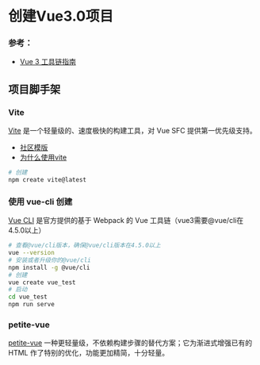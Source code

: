 # 创建Vue3.0项目

### 参考：

-  [Vue 3 工具链指南](https://cn.vuejs.org/guide/scaling-up/tooling.html)

##  项目脚手架

### Vite

[Vite](https://cn.vitejs.dev/) 是一个轻量级的、速度极快的构建工具，对 Vue SFC 提供第一优先级支持。

- [社区模版](https://github.com/vitejs/awesome-vite#templates)
- [为什么使用vite](https://cn.vitejs.dev/guide/why.html)

```bash
# 创建
npm create vite@latest
```



### **使用 vue-cli 创建**	

[Vue CLI](https://cli.vuejs.org/zh/) 是官方提供的基于 Webpack 的 Vue 工具链（vue3需要@vue/cli在4.5.0以上）

```bash
# 查看@vue/cli版本，确保@vue/cli版本在4.5.0以上
vue --version
# 安装或者升级你的@vue/cli
npm install -g @vue/cli
# 创建
vue create vue_test
# 启动
cd vue_test
npm run serve
```

### petite-vue

 [petite-vue](https://github.com/vuejs/petite-vue) 一种更轻量级，不依赖构建步骤的替代方案；它为渐进式增强已有的 HTML 作了特别的优化，功能更加精简，十分轻量。
